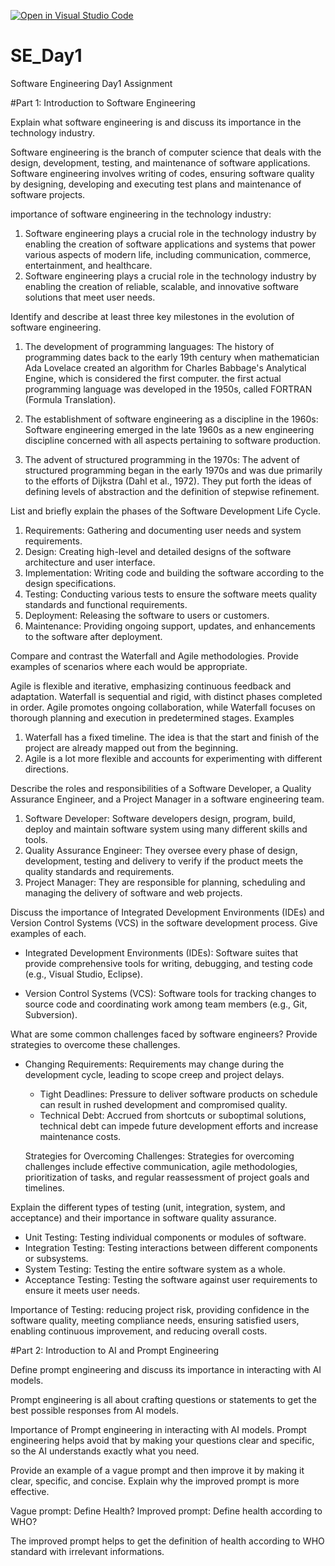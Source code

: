 [![Open in Visual Studio Code](https://classroom.github.com/assets/open-in-vscode-2e0aaae1b6195c2367325f4f02e2d04e9abb55f0b24a779b69b11b9e10269abc.svg)](https://classroom.github.com/online_ide?assignment_repo_id=15569620&assignment_repo_type=AssignmentRepo)
# SE_Day1
Software Engineering Day1 Assignment

#Part 1: Introduction to Software Engineering

Explain what software engineering is and discuss its importance in the technology industry.

Software engineering is the branch of computer science that deals with the design, development, testing, and maintenance of software applications. Software engineering involves writing of codes, ensuring software quality by designing, developing and executing test plans and maintenance of software projects. 

importance of software engineering in the technology industry: 
1) Software engineering plays a crucial role in the technology industry by enabling the creation of software applications and systems that power various aspects of modern life, including communication, commerce, entertainment, and healthcare.
2) Software engineering plays a crucial role in the technology industry by enabling the creation of reliable, scalable, and innovative software solutions that meet user needs.

Identify and describe at least three key milestones in the evolution of software engineering.
 1. The development of programming languages: The history of programming dates back to the early 19th century when mathematician Ada Lovelace created an algorithm for Charles Babbage's Analytical Engine, which is considered the first computer. the first actual programming language was developed in the 1950s, called FORTRAN (Formula Translation).
 
 2. The establishment of software engineering as a discipline in the 1960s: Software engineering emerged in the late 1960s as a new engineering discipline concerned with all aspects pertaining to software production.
 
 3. The advent of structured programming in the 1970s: The advent of structured programming began in the early 1970s and was due primarily to the efforts of Dijkstra (Dahl et al., 1972). They put forth the ideas of defining levels of abstraction and the definition of stepwise refinement.

List and briefly explain the phases of the Software Development Life Cycle.
  1. Requirements: Gathering and documenting user needs and system requirements.
  2. Design: Creating high-level and detailed designs of the software architecture and user interface.
  3. Implementation: Writing code and building the software according to the design specifications.
  4. Testing: Conducting various tests to ensure the software meets quality standards and functional requirements.
  5. Deployment: Releasing the software to users or customers.
  6. Maintenance: Providing ongoing support, updates, and enhancements to the software after deployment.


Compare and contrast the Waterfall and Agile methodologies. Provide examples of scenarios where each would be appropriate.

Agile is flexible and iterative, emphasizing continuous feedback and adaptation. Waterfall is sequential and rigid, with distinct phases completed in order. Agile promotes ongoing collaboration, while Waterfall focuses on thorough planning and execution in predetermined stages.
Examples 
1. Waterfall has a fixed timeline. The idea is that the start and finish of the project are already mapped out from the beginning.
2. Agile is a lot more flexible and accounts for experimenting with different directions. 

Describe the roles and responsibilities of a Software Developer, a Quality Assurance Engineer, and a Project Manager in a software engineering team.

 1. Software Developer: Software developers design, program, build, deploy and maintain software system using many different skills and tools.
 2. Quality Assurance Engineer: They oversee every phase of design, development, testing and delivery to verify if the product meets the quality standards and requirements.
 3. Project Manager: They are responsible for planning, scheduling and managing the delivery of software and web projects.

Discuss the importance of Integrated Development Environments (IDEs) and Version Control Systems (VCS) in the software development process. Give examples of each.

  - Integrated Development Environments (IDEs): Software suites that provide comprehensive tools for writing, debugging, and testing code (e.g., Visual Studio, Eclipse).
    
  - Version Control Systems (VCS): Software tools for tracking changes to source code and coordinating work among team members (e.g., Git, Subversion).

What are some common challenges faced by software engineers? Provide strategies to overcome these challenges.
- Changing Requirements: Requirements may change during the development cycle, leading to scope creep and project delays.
  - Tight Deadlines: Pressure to deliver software products on schedule can result in rushed development and compromised quality.
  - Technical Debt: Accrued from shortcuts or suboptimal solutions, technical debt can impede future development efforts and increase maintenance costs.
    
  Strategies for Overcoming Challenges: Strategies for overcoming challenges include effective communication, agile methodologies, prioritization of tasks, and regular reassessment of project goals and timelines.

Explain the different types of testing (unit, integration, system, and acceptance) and their importance in software quality assurance.
  - Unit Testing: Testing individual components or modules of software.
  - Integration Testing: Testing interactions between different components or subsystems.
  - System Testing: Testing the entire software system as a whole.
  - Acceptance Testing: Testing the software against user requirements to ensure it meets user needs.
    
Importance of Testing: reducing project risk, providing confidence in the software quality, meeting compliance needs, ensuring satisfied users, enabling continuous improvement, and reducing overall costs.


#Part 2: Introduction to AI and Prompt Engineering


Define prompt engineering and discuss its importance in interacting with AI models.

Prompt engineering is all about crafting questions or statements to get the best possible responses from AI models.

Importance of Prompt engineering  in interacting with AI models.
Prompt engineering helps avoid that by making your questions clear and specific, so the AI understands exactly what you need.


Provide an example of a vague prompt and then improve it by making it clear, specific, and concise. Explain why the improved prompt is more effective.

Vague prompt: Define Health?
Improved prompt: Define health according to WHO?

The improved prompt helps to get the definition of health according to WHO standard with irrelevant informations.
